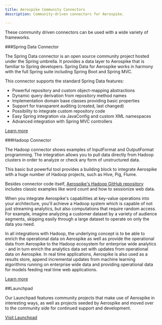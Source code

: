 ```yaml
---
title: Aerospike Community Connectors
description: Community-driven connectors for Aerospike.

---
```


These community driven connectors can be used with a wide variety of frameworks.

###Spring Data Connector

The Spring Data connector is an open source community project hosted under the Spring umbrella. It provides a data layer to Aerospike that is familiar to Spring developers. Spring Data for Aerospike works in harmony with the full Spring suite including Spring Boot and Spring MVC.

This connector supports the standard Spring Data features:
- Powerful repository and custom object-mapping abstractions
- Dynamic query derivation from repository method names
- Implementation domain base classes providing basic properties
- Support for transparent auditing (created, last changed)
- Possibility to integrate custom repository code
- Easy Spring integration via JavaConfig and custom XML namespaces
- Advanced integration with Spring MVC controllers

<a href="/docs/connectors/community/spring/" class="primary button">Learn more</a> 

###Hadoop Connector

The Hadoop connector shows examples of InputFormat and OutputFormat programming. The integration allows you to pull data directly from Hadoop clusters in order to analyze or check any form of unstructured data.

This basic but powerful tool provides a building block to integrate Aerospike with a huge number of Hadoop projects, such as Hive, Pig, Flume.

Besides connector code itself, [Aerospike's Hadoop GitHub repository](https://github.com/aerospike/aerospike-hadoop) includes classic examples like word count and how to sessionize web data.

When you integrate Aerospike's capabilities at key-value operations into your architecture, you'll achieve a Hadoop system which is capable of not just streaming analytics, but also computations that require random access. For example, imagine analyzing a customer dataset by a variety of audience segments, skipping easily through a large dataset to operate on only the data you need.

In all integrations with Hadoop, the underlying concept is to be able to enrich the operational data on Aerospike as well as provide the operational data from Aerospike to the Hadoop ecosystem for enterprise wide analytics - and in turn enrich the analytics data set with updates from operational data on Aerospike. In real time applications, Aerospike is also used as a results store, append incremental updates from machine learning algorithms running on enterprise wide data and providing operational data for models feeding real time web applications.

<a href="/docs/connectors/community/ashadoop/" class="primary button">Learn more</a>

##Launchpad

Our Launchpad features community projects that make use of Aerospike in
interesting ways, as well as projects seeded by Aerospike and moved over to the
community side for continued support and development.

<a href="/community/launchpad/" class="primary button">Visit Launchpad</a>
